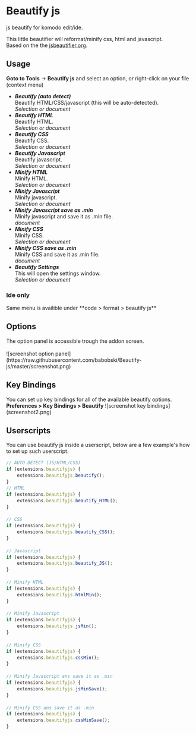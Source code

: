 # Beautify js
js beautify for komodo edit/ide.

This little beautifier will reformat/minify css, html and javascript.  
Based on the the <a href="http://jsbeautifier.org/" target="_blank">jsbeautifier.org</a>.

<h2>Usage</h2>
<p><b>Goto to Tools</b> -&gt; <b>Beautify js</b> and select an option, or right-click on your file (context menu)</p>
<ul>
<li><strong><em>Beautify (auto detect)</em></strong><br>
Beautify HTML/CSS/javascript (this will be auto-detected).<br>  
<em>Selection or document</em>
</li>
<li><strong><em>Beautify HTML</em></strong><br>
Beautify HTML.<br>
<em>Selection or document</em>
</li>
<li><strong><em>Beautify CSS</em></strong><br>
Beautify CSS.<br>
<em>Selection or document</em>
</li>
<li><strong><em>Beautify Javascript</em></strong><br>
Beautify javascript.<br>
<em>Selection or document</em>
</li>
<li><strong><em>Minify HTML</em></strong><br>
Minify HTML.<br>
<em>Selection or document</em>
</li>
<li><strong><em>Minify Javascript</em></strong><br>
Minify javascript.<br>
<em>Selection or document</em>
</li>
<li><strong><em>Minify Javascript save as .min</em></strong><br>
Minify javascript and save it as .min file.<br>
<em>document</em>
</li>
<li><strong><em>Minify CSS</em></strong><br>
Minify CSS.<br>
<em>Selection or document</em>
</li>
<li><strong><em>Minify CSS save as .min</em></strong><br>
Minify CSS and save it as .min file.<br>
<em>document</em>
</li>
<li><strong><em>Beautify Settings</em></strong><br>
This will open the settings window.<br>
<em>Selection or document</em>
</li>
</ul>

<h3>Ide only</h3>
Same menu is availible under **code > format > beautify js**

<h2>Options</h2>
The option panel is accessible trough the addon screen.<br><br>
![screenshot option panel](https://raw.githubusercontent.com/babobski/Beautify-js/master/screenshot.png)

<h2>Key Bindings</h2>
You can set up key bindings for all of the available beautify options.  
<b>Preferences > Key Bindings > Beautify</b>
![screenshot key bindings](screenshot2.png)

<h2>Userscripts</h2>
You can use beautify js inside a userscript, below are a few example's how to set up such userscript.

```javascript
// AUTO DETECT (JS/HTML/CSS)
if (extensions.beautifyjs) {
    extensions.beautifyjs.beautify();
}
// HTML
if (extensions.beautifyjs) {
    extensions.beautifyjs.beautify_HTML();
}

// CSS
if (extensions.beautifyjs) {
    extensions.beautifyjs.beautify_CSS();
}

// Javascript
if (extensions.beautifyjs) {
    extensions.beautifyjs.beautify_JS();
}

// Minify HTML
if (extensions.beautifyjs) {
    extensions.beautifyjs.htmlMin();
}

// Minify Javascript
if (extensions.beautifyjs) {
    extensions.beautifyjs.jsMin();
}

// Minify CSS
if (extensions.beautifyjs) {
    extensions.beautifyjs.cssMin();
}

// Minify Javascript ans save it as .min
if (extensions.beautifyjs) {
    extensions.beautifyjs.jsMinSave();
}

// Minify CSS ans save it as .min
if (extensions.beautifyjs) {
    extensions.beautifyjs.cssMinSave();
}

```
